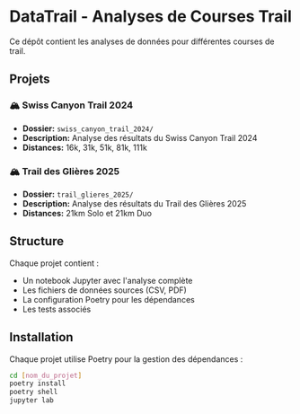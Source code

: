 # DataTrail - Analyses de Courses Trail

Ce dépôt contient les analyses de données pour différentes courses de trail.

## Projets

### 🏔️ Swiss Canyon Trail 2024
- **Dossier:** `swiss_canyon_trail_2024/`
- **Description:** Analyse des résultats du Swiss Canyon Trail 2024
- **Distances:** 16k, 31k, 51k, 81k, 111k

### 🏔️ Trail des Glières 2025
- **Dossier:** `trail_glieres_2025/`
- **Description:** Analyse des résultats du Trail des Glières 2025
- **Distances:** 21km Solo et 21km Duo

## Structure

Chaque projet contient :
- Un notebook Jupyter avec l'analyse complète
- Les fichiers de données sources (CSV, PDF)
- La configuration Poetry pour les dépendances
- Les tests associés

## Installation

Chaque projet utilise Poetry pour la gestion des dépendances :

```bash
cd [nom_du_projet]
poetry install
poetry shell
jupyter lab
```